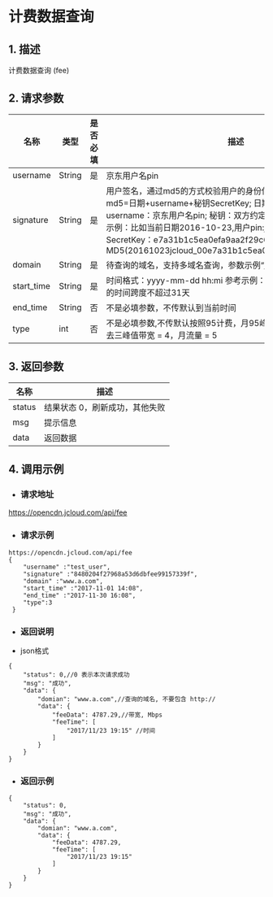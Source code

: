 # **计费数据查询**

## **1. 描述**

计费数据查询 (fee)

## **2. 请求参数**

| **名称**   | **类型** | **是否必填** | **描述**                                                     |
| ---------- | -------- | ------------ | ------------------------------------------------------------ |
| username   | String   | 是           | 京东用户名pin                                                |
| signature  | String   | 是           |用户签名，通过md5的方式校验用户的身份信息，保障信息安全。</br>md5=日期+username+秘钥SecretKey; 日期：格式为 yyyymmdd; username：京东用户名pin; 秘钥：双方约定; </br>示例：比如当前日期2016-10-23,用户pin:jcloud_00,用户秘钥SecretKey：e7a31b1c5ea0efa9aa2f29c6559f7d61,那签名为MD5(20161023jcloud_00e7a31b1c5ea0efa9aa2f29c6559f7d61) |
| domain     | String   | 是           | 待查询的域名，支持多域名查询，参数示例“www.a.com,www.b.com”  |
| start_time | String   | 是           | 时间格式：yyyy-mm-dd hh:mi 参考示例：2016-12-14 07:00,查询的时间跨度不超过31天  |
| end_time   | String   | 否           | 不是必填参数，不传默认到当前时间                             |
| type       | int      | 否           | 不是必填参数,不传默认按照95计费，月95峰值 = 2,日均峰值带宽 = 3，去三峰值带宽 = 4，月流量 = 5 |


## **3. 返回参数**

| **名称** | **描述**                       |
| -------- | ------------------------------ |
| status   | 结果状态 0，刷新成功，其他失败 |
| msg      | 提示信息                       |
| data     | 返回数据                       |


## **4. 调用示例**

- ### **请求地址**

https://opencdn.jcloud.com/api/fee

- ### **请求示例**

```
https://opencdn.jcloud.com/api/fee
{
    "username" :"test_user",
    "signature" :"8480204f27968a53d6dbfee99157339f",
    "domain" :"www.a.com",
    "start_time" :"2017-11-01 14:08",
    "end_time" :"2017-11-30 16:08",
    "type":3
 }
```

- ### **返回说明**

* json格式

```
{
    "status": 0,//0 表示本次请求成功
    "msg": "成功",
    "data": {
        "domian": "www.a.com",//查询的域名, 不要包含 http://
        "data": {
            "feeData": 4787.29,//带宽, Mbps
            "feeTime": [
                "2017/11/23 19:15" //时间
            ]
        }
    }
}
```

- ### **返回示例**

```
{
    "status": 0,
    "msg": "成功",
    "data": {
        "domian": "www.a.com",
        "data": {
            "feeData": 4787.29,
            "feeTime": [
                "2017/11/23 19:15"
            ]
        }
    }
}
```
